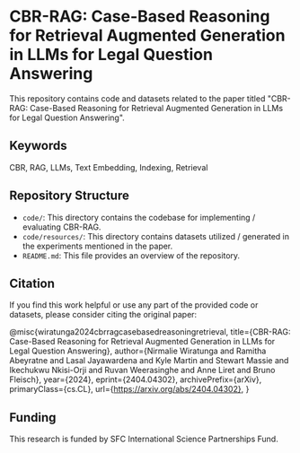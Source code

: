 # CBR-RAG: Case-Based Reasoning for Retrieval Augmented Generation in LLMs for Legal Question Answering

This repository contains code and datasets related to the paper titled "CBR-RAG: Case-Based Reasoning for Retrieval Augmented Generation in LLMs for Legal Question Answering". 

## Keywords

CBR, RAG, LLMs, Text Embedding, Indexing, Retrieval

## Repository Structure

- `code/`: This directory contains the codebase for implementing / evaluating CBR-RAG.
- `code/resources/`: This directory contains datasets utilized / generated in the experiments mentioned in the paper.
- `README.md`: This file provides an overview of the repository.
## Citation

If you find this work helpful or use any part of the provided code or datasets, please consider citing the original paper:

@misc{wiratunga2024cbrragcasebasedreasoningretrieval,
      title={CBR-RAG: Case-Based Reasoning for Retrieval Augmented Generation in LLMs for Legal Question Answering}, 
      author={Nirmalie Wiratunga and Ramitha Abeyratne and Lasal Jayawardena and Kyle Martin and Stewart Massie and Ikechukwu Nkisi-Orji and Ruvan Weerasinghe and Anne Liret and Bruno Fleisch},
      year={2024},
      eprint={2404.04302},
      archivePrefix={arXiv},
      primaryClass={cs.CL},
      url={https://arxiv.org/abs/2404.04302}, 
}

## Funding

This research is funded by SFC International Science Partnerships Fund.
